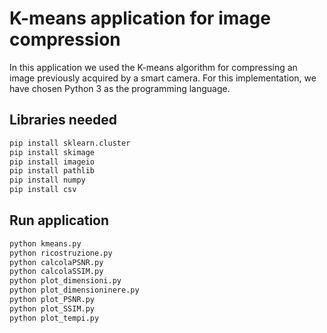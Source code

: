# K-means application for image compression

In this application we used the K-means algorithm for compressing 
an image previously acquired by a smart camera.
For this implementation, we have chosen Python 3 as the programming language.

## Libraries needed

```bash
pip install sklearn.cluster
pip install skimage
pip install imageio
pip install pathlib
pip install numpy
pip install csv
```

## Run application

```bash
python kmeans.py
python ricostruzione.py
python calcolaPSNR.py
python calcolaSSIM.py
python plot_dimensioni.py
python plot_dimensioninere.py
python plot_PSNR.py
python plot_SSIM.py
python plot_tempi.py
```
